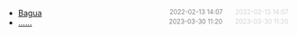 - [Bagua](bagua)<span style="font-size:.8em;float:right"><span style="color:orange"></span><span style="padding-left:2em;color:gray;">2022-02-13 14:07</span><span style="padding-left:2em;color:lightgray;">2022-02-13 14:07</span></span>
- [......]()<span style="font-size:.8em;float:right"><span style="color:orange"></span><span style="padding-left:2em;color:gray;">2023-03-30 11:20</span><span style="padding-left:2em;color:lightgray;">2023-03-30 11:20</span></span>
